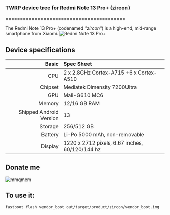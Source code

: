 ### TWRP device tree for Redmi Note 13 Pro+ (zircon)

=========================================

The Redmi Note 13 Pro+ (codenamed _"zircon"_) is a high-end, mid-range smartphone from Xiaomi.
![Redmi Note 13 Pro+](https://cdn.cnbj0.fds.api.mi-img.com/b2c-shopapi-pms/pms_1695211669.22727628.png)

## Device specifications

Basic   | Spec Sheet
-------:|:-------------------------
CPU     | 2 x 2.8GHz Cortex-A715 +6 x Cortex-A510
Chipset | Mediatek Dimensity 7200Ultra
GPU     | Mali-G610 MC6
Memory  | 12/16 GB RAM
Shipped Android Version | 13
Storage | 256/512 GB
Battery | Li-Po 5000 mAh, non-removable
Display | 1220 x 2712 pixels, 6.67 inches, 60/120/144 hz

## Donate me
![mmqmem](https://img2.imgtp.com/2024/03/05/FdGtaESF.jpg)

## To use it:

```
fastboot flash vendor_boot out/target/product/zircon/vendor_boot.img
```
